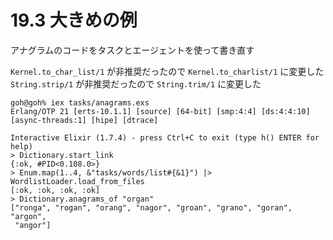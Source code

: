 # 19.3 大きめの例

アナグラムのコードをタスクとエージェントを使って書き直す

`Kernel.to_char_list/1` が非推奨だったので `Kernel.to_charlist/1` に変更した
`String.strip/1` が非推奨だったので `String.trim/1` に変更した

```
goh@goh% iex tasks/anagrams.exs
Erlang/OTP 21 [erts-10.1.1] [source] [64-bit] [smp:4:4] [ds:4:4:10] [async-threads:1] [hipe] [dtrace]

Interactive Elixir (1.7.4) - press Ctrl+C to exit (type h() ENTER for help)
> Dictionary.start_link
{:ok, #PID<0.108.0>}
> Enum.map(1..4, &"tasks/words/list#{&1}") |> WordlistLoader.load_from_files
[:ok, :ok, :ok, :ok]
> Dictionary.anagrams_of "organ"
["ronga", "rogan", "orang", "nagor", "groan", "grano", "goran", "argon",
 "angor"]
```

